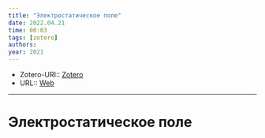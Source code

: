 ```yaml
---
title: "Электростатическое поле"
date: 2022.04.21
time: 00:03
tags: [zotero]
authors: 
year: 2021
---
```


- Zotero-URI:: [Zotero](zotero://select/items/@ElektrostaticheskoePole2021)
- URL:: [Web](https://ru.wikipedia.org/w/index.php?title=%D0%AD%D0%BB%D0%B5%D0%BA%D1%82%D1%80%D0%BE%D1%81%D1%82%D0%B0%D1%82%D0%B8%D1%87%D0%B5%D1%81%D0%BA%D0%BE%D0%B5_%D0%BF%D0%BE%D0%BB%D0%B5&oldid=111488963)

---

# Электростатическое поле

